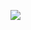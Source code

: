 [<img src="https://ionutlacatuszitec.visualstudio.com/_apis/public/build/definitions/905f5e24-2726-4903-a066-70a41b1af501/1/badge"/>](https://ionutlacatuszitec.visualstudio.com/MyFirstProject/_build/index?definitionId=1)
